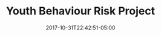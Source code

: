 ---
title: "Youth Behaviour Risk Project"
date: '2017-10-31T22:42:51-05:00'
description: A project on youth behaviour risk
draft: no
keywords: ''
slug: youthbehaviour
categories:
- ''
- ''
---